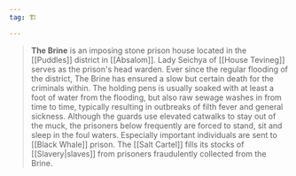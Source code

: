```yaml
---
tag: 🏗️

---
```

> **The Brine** is an imposing stone prison house located in the [[Puddles]] district in [[Absalom]]. Lady Seichya of [[House Tevineg]] serves as the prison's head warden.
> Ever since the regular flooding of the district, The Brine has ensured a slow but certain death for the criminals within. The holding pens is usually soaked with at least a foot of water from the flooding, but also raw sewage washes in from time to time, typically resulting in outbreaks of filth fever and general sickness.
> Although the guards use elevated catwalks to stay out of the muck, the prisoners below frequently are forced to stand, sit and sleep in the foul waters.
> Especially important individuals are sent to [[Black Whale]] prison.
> The [[Salt Cartel]] fills its stocks of [[Slavery|slaves]] from prisoners fraudulently collected from the Brine.







